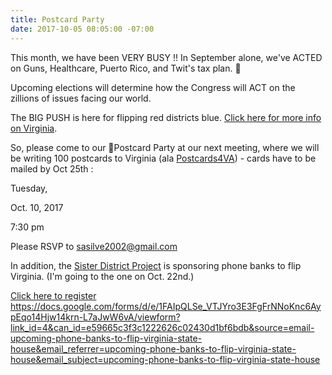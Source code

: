 ```yaml
---
title: Postcard Party
date: 2017-10-05 08:05:00 -07:00
---
```


This month, we have been VERY BUSY !!  In September alone, we've ACTED on Guns, Healthcare, Puerto Rico, and Twit's tax plan.  

Upcoming elections will determine how the Congress will ACT on the zillions of issues facing our world.  

The BIG PUSH is here for flipping red districts blue.   [Click here for more info on Virginia](http://www.whyvamatters2017.com/).

So, please come to our Postcard Party at our next meeting, where we will be writing 100 postcards to Virginia (ala [Postcards4VA](https://postcards4va.com/)) - cards have to be mailed by Oct 25th :

Tuesday,

Oct. 10, 2017

7:30 pm

Please RSVP to sasilve2002@gmail.com

In addition, the [Sister District Project](https://www.sisterdistrict.com/sister-races-2017/) is sponsoring phone banks to flip Virginia. (I'm going to the one on Oct. 22nd.)
 
[Click here to register](https://docs.google.com/forms/d/e/1FAIpQLSe_VTJYro3E3FgFrNNoKnc6AypEqo14Hjw14krn-L7aJwW6vA/viewform?link_id=4&can_id=e59665c3f3c1222626c02430d1bf6bdb&source=email-upcoming-phone-banks-to-flip-virginia-state-house&email_referrer=upcoming-phone-banks-to-flip-virginia-state-house&email_subject=upcoming-phone-banks-to-flip-virginia-state-house) 
https://docs.google.com/forms/d/e/1FAIpQLSe_VTJYro3E3FgFrNNoKnc6AypEqo14Hjw14krn-L7aJwW6vA/viewform?link_id=4&can_id=e59665c3f3c1222626c02430d1bf6bdb&source=email-upcoming-phone-banks-to-flip-virginia-state-house&email_referrer=upcoming-phone-banks-to-flip-virginia-state-house&email_subject=upcoming-phone-banks-to-flip-virginia-state-house